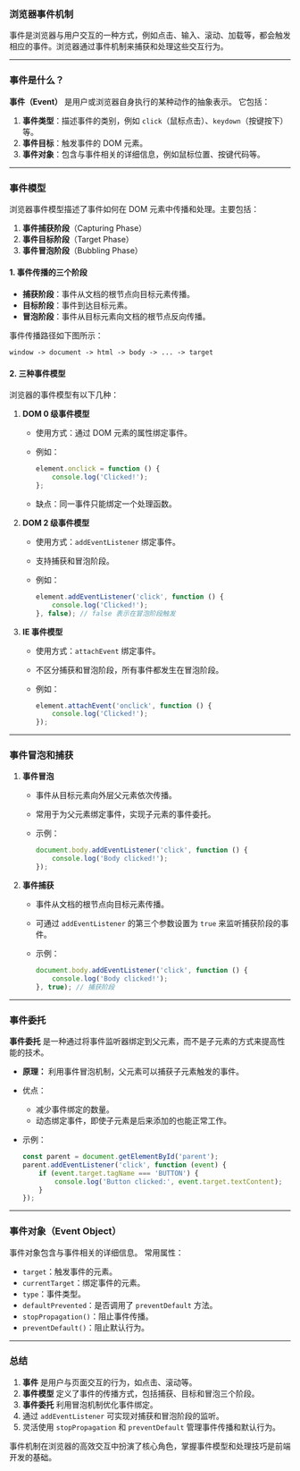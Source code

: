 ### **浏览器事件机制**

事件是浏览器与用户交互的一种方式，例如点击、输入、滚动、加载等，都会触发相应的事件。浏览器通过事件机制来捕获和处理这些交互行为。

------

### **事件是什么？**

**事件（Event）** 是用户或浏览器自身执行的某种动作的抽象表示。
 它包括：

1. **事件类型**：描述事件的类别，例如 `click`（鼠标点击）、`keydown`（按键按下）等。
2. **事件目标**：触发事件的 DOM 元素。
3. **事件对象**：包含与事件相关的详细信息，例如鼠标位置、按键代码等。

------

### **事件模型**

浏览器事件模型描述了事件如何在 DOM 元素中传播和处理。主要包括：

1. **事件捕获阶段**（Capturing Phase）
2. **事件目标阶段**（Target Phase）
3. **事件冒泡阶段**（Bubbling Phase）

#### **1. 事件传播的三个阶段**

- **捕获阶段**：事件从文档的根节点向目标元素传播。
- **目标阶段**：事件到达目标元素。
- **冒泡阶段**：事件从目标元素向文档的根节点反向传播。

事件传播路径如下图所示：

```
window -> document -> html -> body -> ... -> target
```

#### **2. 三种事件模型**

浏览器的事件模型有以下几种：

1. **DOM 0 级事件模型**

   - 使用方式：通过 DOM 元素的属性绑定事件。

   - 例如： 

     ```javascript
     element.onclick = function () {
         console.log('Clicked!');
     };
     ```

   - 缺点：同一事件只能绑定一个处理函数。

2. **DOM 2 级事件模型**

   - 使用方式：`addEventListener` 绑定事件。

   - 支持捕获和冒泡阶段。

   - 例如： 

     ```javascript
     element.addEventListener('click', function () {
         console.log('Clicked!');
     }, false); // false 表示在冒泡阶段触发
     ```

3. **IE 事件模型**

   - 使用方式：`attachEvent` 绑定事件。

   - 不区分捕获和冒泡阶段，所有事件都发生在冒泡阶段。

   - 例如： 

     ```javascript
     element.attachEvent('onclick', function () {
         console.log('Clicked!');
     });
     ```

------

### **事件冒泡和捕获**

1. **事件冒泡**

   - 事件从目标元素向外层父元素依次传播。

   - 常用于为父元素绑定事件，实现子元素的事件委托。

   - 示例： 

     ```javascript
     document.body.addEventListener('click', function () {
         console.log('Body clicked!');
     });
     ```

2. **事件捕获**

   - 事件从文档的根节点向目标元素传播。

   - 可通过 `addEventListener` 的第三个参数设置为 `true` 来监听捕获阶段的事件。

   - 示例： 

     ```javascript
     document.body.addEventListener('click', function () {
         console.log('Body clicked!');
     }, true); // 捕获阶段
     ```

------

### **事件委托**

**事件委托** 是一种通过将事件监听器绑定到父元素，而不是子元素的方式来提高性能的技术。

- **原理：** 利用事件冒泡机制，父元素可以捕获子元素触发的事件。

- 优点：

  - 减少事件绑定的数量。
  - 动态绑定事件，即使子元素是后来添加的也能正常工作。

- 示例：

  ```javascript
  const parent = document.getElementById('parent');
  parent.addEventListener('click', function (event) {
      if (event.target.tagName === 'BUTTON') {
          console.log('Button clicked:', event.target.textContent);
      }
  });
  ```

------

### **事件对象（Event Object）**

事件对象包含与事件相关的详细信息。 常用属性：

- `target`：触发事件的元素。
- `currentTarget`：绑定事件的元素。
- `type`：事件类型。
- `defaultPrevented`：是否调用了 `preventDefault` 方法。
- `stopPropagation()`：阻止事件传播。
- `preventDefault()`：阻止默认行为。

------

### **总结**

1. **事件** 是用户与页面交互的行为，如点击、滚动等。
2. **事件模型** 定义了事件的传播方式，包括捕获、目标和冒泡三个阶段。
3. **事件委托** 利用冒泡机制优化事件绑定。
4. 通过 `addEventListener` 可实现对捕获和冒泡阶段的监听。
5. 灵活使用 `stopPropagation` 和 `preventDefault` 管理事件传播和默认行为。

事件机制在浏览器的高效交互中扮演了核心角色，掌握事件模型和处理技巧是前端开发的基础。